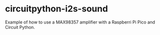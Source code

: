# circuitpython-i2s-sound
Example of how to use a MAX98357 amplifier with a Raspberri Pi Pico and Circuit Python.
